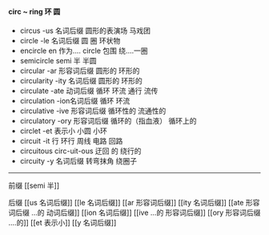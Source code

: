 #### circ ~ ring 环 圆
- circus  -us 名词后缀  圆形的表演场  马戏团
- circle  -le  名词后缀 圆 圈 环状物
- encircle en 作为....  circle 包围  绕....一圈
- semicircle semi 半 半圆
- circular -ar 形容词后缀 圆形的 环形的
- circularity -ity  名词后缀  圆形的 环形的
- circulate  -ate 动词后缀 循环 环流 通行  流传
- circulation -ion名词后缀  循环 环流 
- circulative -ive 形容词后缀 循环性的 流通性的
- circulatory -ory 形容词后缀 循环的（指血液） 循环上的
- circlet -et 表示小  小圆  小环
- circuit -it 行  环行 周线 电路 回路
- circuitous circ-uit-ous 迂回 的 绕行的
- circuity -y 名词后缀 转弯抹角 绕圈子


---
前缀
[[semi 半]]

后缀
[[us  名词后缀]]
[[le 名词后缀]]
[[ar 形容词后缀]]
[[ity 名词后缀]]
[[ate 形容词后缀  ...的 动词后缀]]
[[ion  名词后缀]]
[[ive ...的 形容词后缀]]
[[ory 形容词后缀 ....的]]
[[et 表示小]]
[[y 名词后缀]]
